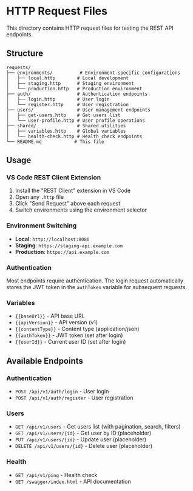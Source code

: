 # HTTP Request Files

This directory contains HTTP request files for testing the REST API endpoints.

## Structure

```
requests/
├── environments/          # Environment-specific configurations
│   ├── local.http        # Local development
│   ├── staging.http      # Staging environment
│   └── production.http   # Production environment
├── auth/                 # Authentication endpoints
│   ├── login.http        # User login
│   └── register.http     # User registration
├── users/                # User management endpoints
│   ├── get-users.http    # Get users list
│   └── user-profile.http # User profile operations
├── shared/               # Shared utilities
│   ├── variables.http    # Global variables
│   └── health-check.http # Health check endpoints
└── README.md            # This file
```

## Usage

### VS Code REST Client Extension

1. Install the "REST Client" extension in VS Code
2. Open any `.http` file
3. Click "Send Request" above each request
4. Switch environments using the environment selector

### Environment Switching

- **Local**: `http://localhost:8080`
- **Staging**: `https://staging-api.example.com`
- **Production**: `https://api.example.com`

### Authentication

Most endpoints require authentication. The login request automatically stores the JWT token in the `authToken` variable for subsequent requests.

### Variables

- `{{baseUrl}}` - API base URL
- `{{apiVersion}}` - API version (v1)
- `{{contentType}}` - Content type (application/json)
- `{{authToken}}` - JWT token (set after login)
- `{{userId}}` - Current user ID (set after login)

## Available Endpoints

### Authentication
- `POST /api/v1/auth/login` - User login
- `POST /api/v1/auth/register` - User registration

### Users
- `GET /api/v1/users` - Get users list (with pagination, search, filters)
- `GET /api/v1/users/{id}` - Get user by ID (placeholder)
- `PUT /api/v1/users/{id}` - Update user (placeholder)
- `DELETE /api/v1/users/{id}` - Delete user (placeholder)

### Health
- `GET /api/v1/ping` - Health check
- `GET /swagger/index.html` - API documentation
